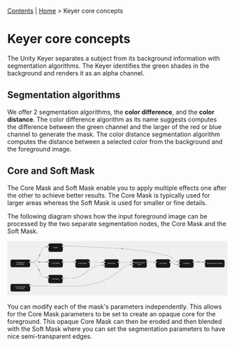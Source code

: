 [Contents](TableOfContents.md) | [Home](index.md) > Keyer core concepts

# Keyer core concepts

The Unity Keyer separates a subject from its background information with segmentation algorithms. The Keyer identifies the green shades in the background and renders it as an alpha channel.

## Segmentation algorithms

We offer 2 segmentation algorithms, the **color difference**, and the **color distance**. The color difference algorithm as its name suggests computes the difference between the green channel and the larger of the red or blue channel to generate the mask. The color distance segmentation algorithm computes the distance between a selected color from the background and the foreground image.

## Core and Soft Mask

The Core Mask and Soft Mask enable you to apply multiple effects one after the other to achieve better results. The Core Mask is typically used for larger areas whereas the Soft Mask is used for smaller or fine details.

The following diagram shows how the input foreground image can be processed by the two separate segmentation nodes, the Core Mask and the Soft Mask.

![multipass-keyer](images/multipass-keyer.png)

 You can modify each of the mask's parameters independently. This allows for the Core Mask parameters to be set to create an opaque core for the foreground. This opaque Core Mask can then be eroded and then blended with the Soft Mask where you can set the segmentation parameters to have nice semi-transparent edges.
